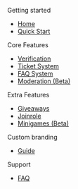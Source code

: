 Getting started

* [Home](/)
* [Quick Start](quick-start.md)

Core Features

* [Verification](core-features/Verification.md)
* [Ticket System](core-features/ticket-system.md)
* [FAQ System](core-features/faq-system.md)
* [Moderation (Beta)](core-features/moderation.md)

Extra Features

* [Giveaways](extra-features/giveaways.md)
* [Joinrole](extra-features/joinrole.md)
* [Minigames (Beta)](extra-features/minigames.md)

Custom branding

* [Guide](custom-branded-bots/guide.md)

Support

* [FAQ](support/faq.md)